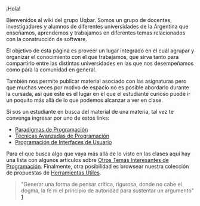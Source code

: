 ¡Hola!

Bienvenidos al wiki del grupo Uqbar. Somos un grupo de docentes, investigadores y alumnos de diferentes universidades de la Argentina que enseñamos, aprendemos y trabajamos en diferentes temas relacionados con la construcción de software.

El objetivo de esta página es proveer un lugar integrado en el cuál agrupar y organizar el conocimiento con el que trabajamos, que sirva tanto para compartirlo entre las distintas universidades en las que nos desempeñamos como para la comunidad en general.

También nos permite publicar material asociado con las asignaturas pero que muchas veces por motivo de espacio no es posible abordarlo durante la cursada, así que este es el lugar en el que el estudiante curioso puede ir un poquito más allá de lo que podemos alcanzar a ver en clase.

Si sos un estudiante en busca del material de una materia, tal vez te convenga ingresar por uno de estos links:

-   [Paradigmas de Programación](paradigmas-de-programacion.md)
-   [Técnicas Avanzadas de Programación](tecnicas-avanzadas-de-programacion.md)
-   [Programación de Interfaces de Usuario](programacion-de-interfaces-de-usuario.md)

Para el que busca algo que vaya más allá de lo visto en las clases aquí hay una lista con algunos artículos sobre [Otros Temas Interesantes de Programación](otros-temas-interesantes-de-programacion.md). Finalmente, otra posibilidad es browsear nuestra colección de propuestas de [Herramientas Útiles](herramientas-utiles.md).

> "Generar una forma de pensar crítica, rigurosa, donde no cabe el dogma, la fe ni el principio de autoridad para sustentar un argumento" [1](http://www.clarin.com/diario/2008/02/25/opinion/o-01901.htm)
